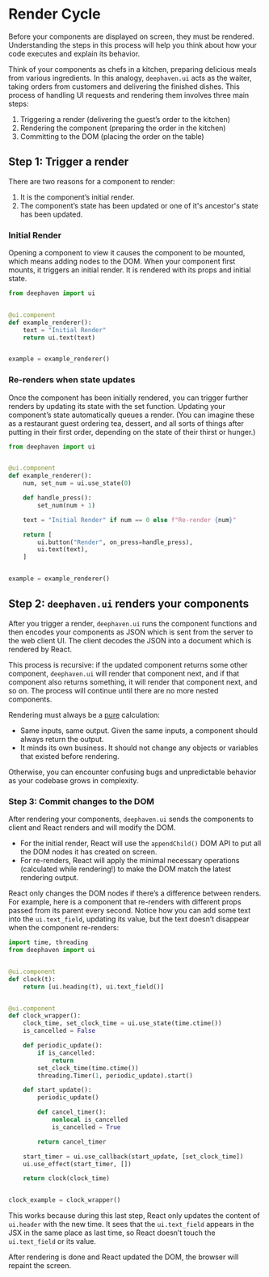 # Render Cycle

Before your components are displayed on screen, they must be rendered. Understanding the steps in this process will help you think about how your code executes and explain its behavior.

Think of your components as chefs in a kitchen, preparing delicious meals from various ingredients. In this analogy, `deephaven.ui` acts as the waiter, taking orders from customers and delivering the finished dishes. This process of handling UI requests and rendering them involves three main steps:

1. Triggering a render (delivering the guest’s order to the kitchen)
2. Rendering the component (preparing the order in the kitchen)
3. Committing to the DOM (placing the order on the table)

## Step 1: Trigger a render

There are two reasons for a component to render:

1. It is the component’s initial render.
2. The component’s state has been updated or one of it's ancestor's state has been updated.

### Initial Render

Opening a component to view it causes the component to be mounted, which means adding nodes to the DOM. When your component first mounts, it triggers an initial render. It is rendered with its props and initial state.

```python
from deephaven import ui


@ui.component
def example_renderer():
    text = "Initial Render"
    return ui.text(text)


example = example_renderer()
```

### Re-renders when state updates

Once the component has been initially rendered, you can trigger further renders by updating its state with the set function. Updating your component’s state automatically queues a render. (You can imagine these as a restaurant guest ordering tea, dessert, and all sorts of things after putting in their first order, depending on the state of their thirst or hunger.)

```python
from deephaven import ui


@ui.component
def example_renderer():
    num, set_num = ui.use_state(0)

    def handle_press():
        set_num(num + 1)

    text = "Initial Render" if num == 0 else f"Re-render {num}"

    return [
        ui.button("Render", on_press=handle_press),
        ui.text(text),
    ]


example = example_renderer()
```

## Step 2: `deephaven.ui` renders your components

After you trigger a render, `deephaven.ui` runs the component functions and then encodes your components as JSON which is sent from the server to the web client UI. The client decodes the JSON into a document which is rendered by React.

This process is recursive: if the updated component returns some other component, `deephaven.ui` will render that component next, and if that component also returns something, it will render that component next, and so on. The process will continue until there are no more nested components.

Rendering must always be a [pure](../describing/pure_components.md) calculation:

- Same inputs, same output. Given the same inputs, a component should always return the output.
- It minds its own business. It should not change any objects or variables that existed before rendering.

Otherwise, you can encounter confusing bugs and unpredictable behavior as your codebase grows in complexity.

### Step 3: Commit changes to the DOM

After rendering your components, `deephaven.ui` sends the components to client and React renders and will modify the DOM.

- For the initial render, React will use the `appendChild()` DOM API to put all the DOM nodes it has created on screen.
- For re-renders, React will apply the minimal necessary operations (calculated while rendering!) to make the DOM match the latest rendering output.

React only changes the DOM nodes if there’s a difference between renders. For example, here is a component that re-renders with different props passed from its parent every second. Notice how you can add some text into the `ui.text_field`, updating its value, but the text doesn’t disappear when the component re-renders:

```python
import time, threading
from deephaven import ui


@ui.component
def clock(t):
    return [ui.heading(t), ui.text_field()]


@ui.component
def clock_wrapper():
    clock_time, set_clock_time = ui.use_state(time.ctime())
    is_cancelled = False

    def periodic_update():
        if is_cancelled:
            return
        set_clock_time(time.ctime())
        threading.Timer(1, periodic_update).start()

    def start_update():
        periodic_update()

        def cancel_timer():
            nonlocal is_cancelled
            is_cancelled = True

        return cancel_timer

    start_timer = ui.use_callback(start_update, [set_clock_time])
    ui.use_effect(start_timer, [])

    return clock(clock_time)


clock_example = clock_wrapper()
```

This works because during this last step, React only updates the content of `ui.header` with the new time. It sees that the `ui.text_field` appears in the JSX in the same place as last time, so React doesn’t touch the `ui.text_field` or its value.

After rendering is done and React updated the DOM, the browser will repaint the screen.
